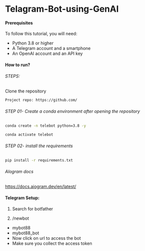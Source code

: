 # Telagram-Bot-using-GenAI

#### Prerequisites
To follow this tutorial, you will need:
* Python 3.8 or higher
* A Telegram account and a smartphone
* An OpenAI account and an API key

#### How to run?

###### STEPS:

Clone the repository
```bash
Project repo: https://github.com/
```

###### STEP 01- Create a conda environment after opening the repository

```bash
conda create -n telebot python=3.8 -y
```
```bash
conda activate telebot
```

###### STEP 02- install the requirements
```bash
pip install -r requirements.txt
```

###### AIogram docs
https://docs.aiogram.dev/en/latest/



#### Telegram Setup:
1. Search for botfather

2. /newbot

* mybot88
* mybot88_bot
* Now click on url to access the bot
* Make sure you collect the access token